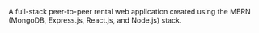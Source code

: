 A full-stack peer-to-peer rental web application created using the MERN (MongoDB, Express.js, React.js, and Node.js) stack.
